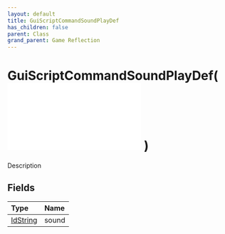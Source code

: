 ```yaml
---
layout: default
title: GuiScriptCommandSoundPlayDef
has_children: false
parent: Class
grand_parent: Game Reflection
---
```

# GuiScriptCommandSoundPlayDef( ![ GuiScriptCommandDef ](/game-reflection/classes/gui_script_command_def.md) )
Description 

## Fields
| Type | Name |
|:-------------|:--------------|
| [IdString](/game-reflection/components/id_string.md) | sound |
